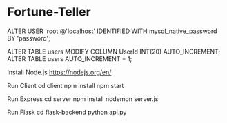 # Fortune-Teller

ALTER USER 'root'@'localhost' IDENTIFIED WITH mysql_native_password BY 'password';

ALTER TABLE users MODIFY COLUMN UserId INT(20) AUTO_INCREMENT; ALTER TABLE users AUTO_INCREMENT = 1;

Install Node.js https://nodejs.org/en/

Run Client cd client npm install npm start

Run Express cd server npm install nodemon server.js

Run Flask cd flask-backend python api.py
